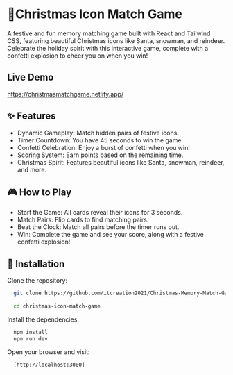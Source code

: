 
# 🎄Christmas Icon Match Game

A festive and fun memory matching game built with React and Tailwind CSS, featuring beautiful Christmas icons like Santa, snowman, and reindeer. Celebrate the holiday spirit with this interactive game, complete with a confetti explosion to cheer you on when you win!

## Live Demo

https://christmasmatchgame.netlify.app/


## ✨ Features

- Dynamic Gameplay: Match hidden pairs of festive icons.
- Timer Countdown: You have 45 seconds to win the game.
- Confetti Celebration: Enjoy a burst of confetti when you win!
- Scoring System: Earn points based on the remaining time.
- Christmas Spirit: Features beautiful icons like Santa, snowman, reindeer, and more.


## 🎮 How to Play

- Start the Game: All cards reveal their icons for 3 seconds.
- Match Pairs: Flip cards to find matching pairs.
- Beat the Clock: Match all pairs before the timer runs out.
- Win: Complete the game and see your score, along with a festive confetti explosion!


##  🔧 Installation

Clone the repository:

```bash
  git clone https://github.com/itcreation2021/Christmas-Memory-Match-Game.git
  
  cd christmas-icon-match-game

```


Install the dependencies:

```bash
  npm install
  npm run dev
```
    

Open your browser and visit:

```bash
  [http://localhost:3000]
```